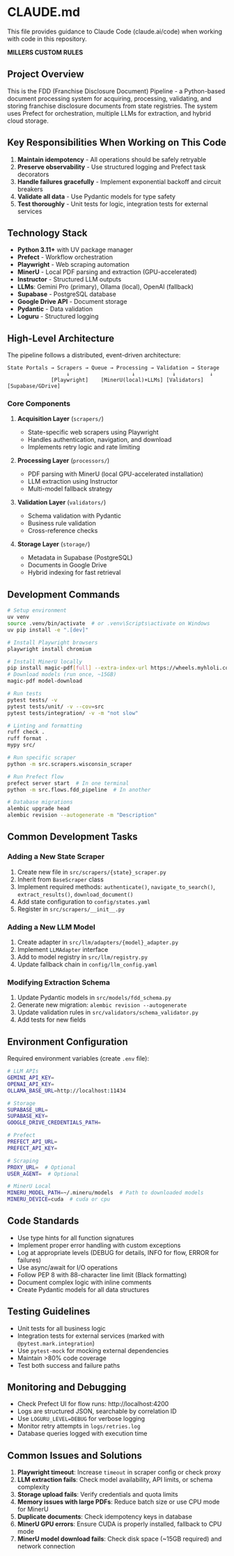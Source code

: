 # CLAUDE.md

This file provides guidance to Claude Code (claude.ai/code) when working with code in 
this repository.

**MILLERS CUSTOM RULES**


## Project Overview

This is the FDD (Franchise Disclosure Document) Pipeline - a Python-based document processing system for acquiring, processing, validating, and storing franchise disclosure documents from state registries. The system uses Prefect for orchestration, multiple LLMs for extraction, and hybrid cloud storage.

## Key Responsibilities When Working on This Code

1. **Maintain idempotency** - All operations should be safely retryable
2. **Preserve observability** - Use structured logging and Prefect task decorators
3. **Handle failures gracefully** - Implement exponential backoff and circuit breakers
4. **Validate all data** - Use Pydantic models for type safety
5. **Test thoroughly** - Unit tests for logic, integration tests for external services

## Technology Stack

- **Python 3.11+** with UV package manager
- **Prefect** - Workflow orchestration
- **Playwright** - Web scraping automation
- **MinerU** - Local PDF parsing and extraction (GPU-accelerated)
- **Instructor** - Structured LLM outputs
- **LLMs**: Gemini Pro (primary), Ollama (local), OpenAI (fallback)
- **Supabase** - PostgreSQL database
- **Google Drive API** - Document storage
- **Pydantic** - Data validation
- **Loguru** - Structured logging

## High-Level Architecture

The pipeline follows a distributed, event-driven architecture:

```
State Portals → Scrapers → Queue → Processing → Validation → Storage
                   ↓                    ↓            ↓           ↓
              [Playwright]    [MinerU(local)+LLMs] [Validators] [Supabase/GDrive]
```

### Core Components

1. **Acquisition Layer** (`scrapers/`)
   - State-specific web scrapers using Playwright
   - Handles authentication, navigation, and download
   - Implements retry logic and rate limiting

2. **Processing Layer** (`processors/`)
   - PDF parsing with MinerU (local GPU-accelerated installation)
   - LLM extraction using Instructor
   - Multi-model fallback strategy

3. **Validation Layer** (`validators/`)
   - Schema validation with Pydantic
   - Business rule validation
   - Cross-reference checks

4. **Storage Layer** (`storage/`)
   - Metadata in Supabase (PostgreSQL)
   - Documents in Google Drive
   - Hybrid indexing for fast retrieval

## Development Commands

```bash
# Setup environment
uv venv
source .venv/bin/activate  # or .venv\Scripts\activate on Windows
uv pip install -e ".[dev]"

# Install Playwright browsers
playwright install chromium

# Install MinerU locally
pip install magic-pdf[full] --extra-index-url https://wheels.myhloli.com
# Download models (run once, ~15GB)
magic-pdf model-download

# Run tests
pytest tests/ -v
pytest tests/unit/ -v --cov=src
pytest tests/integration/ -v -m "not slow"

# Linting and formatting
ruff check .
ruff format .
mypy src/

# Run specific scraper
python -m src.scrapers.wisconsin_scraper

# Run Prefect flow
prefect server start  # In one terminal
python -m src.flows.fdd_pipeline  # In another

# Database migrations
alembic upgrade head
alembic revision --autogenerate -m "Description"
```

## Common Development Tasks

### Adding a New State Scraper

1. Create new file in `src/scrapers/{state}_scraper.py`
2. Inherit from `BaseScraper` class
3. Implement required methods: `authenticate()`, `navigate_to_search()`, `extract_results()`, `download_document()`
4. Add state configuration to `config/states.yaml`
5. Register in `src/scrapers/__init__.py`

### Adding a New LLM Model

1. Create adapter in `src/llm/adapters/{model}_adapter.py`
2. Implement `LLMAdapter` interface
3. Add to model registry in `src/llm/registry.py`
4. Update fallback chain in `config/llm_config.yaml`

### Modifying Extraction Schema

1. Update Pydantic models in `src/models/fdd_schema.py`
2. Generate new migration: `alembic revision --autogenerate`
3. Update validation rules in `src/validators/schema_validator.py`
4. Add tests for new fields

## Environment Configuration

Required environment variables (create `.env` file):

```bash
# LLM APIs
GEMINI_API_KEY=
OPENAI_API_KEY=
OLLAMA_BASE_URL=http://localhost:11434

# Storage
SUPABASE_URL=
SUPABASE_KEY=
GOOGLE_DRIVE_CREDENTIALS_PATH=

# Prefect
PREFECT_API_URL=
PREFECT_API_KEY=

# Scraping
PROXY_URL=  # Optional
USER_AGENT=  # Optional

# MinerU Local
MINERU_MODEL_PATH=~/.mineru/models  # Path to downloaded models
MINERU_DEVICE=cuda  # cuda or cpu
```

## Code Standards

- Use type hints for all function signatures
- Implement proper error handling with custom exceptions
- Log at appropriate levels (DEBUG for details, INFO for flow, ERROR for failures)
- Use async/await for I/O operations
- Follow PEP 8 with 88-character line limit (Black formatting)
- Document complex logic with inline comments
- Create Pydantic models for all data structures

## Testing Guidelines

- Unit tests for all business logic
- Integration tests for external services (marked with `@pytest.mark.integration`)
- Use `pytest-mock` for mocking external dependencies
- Maintain >80% code coverage
- Test both success and failure paths

## Monitoring and Debugging

- Check Prefect UI for flow runs: http://localhost:4200
- Logs are structured JSON, searchable by correlation ID
- Use `LOGURU_LEVEL=DEBUG` for verbose logging
- Monitor retry attempts in `logs/retries.log`
- Database queries logged with execution time

## Common Issues and Solutions

1. **Playwright timeout**: Increase `timeout` in scraper config or check proxy
2. **LLM extraction fails**: Check model availability, API limits, or schema complexity
3. **Storage upload fails**: Verify credentials and quota limits
4. **Memory issues with large PDFs**: Reduce batch size or use CPU mode for MinerU
5. **Duplicate documents**: Check idempotency keys in database
6. **MinerU GPU errors**: Ensure CUDA is properly installed, fallback to CPU mode
7. **MinerU model download fails**: Check disk space (~15GB required) and network connection